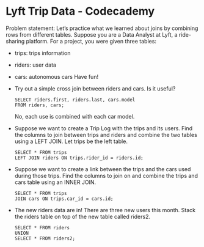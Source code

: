 # Lyft Trip Data - Codecademy

Problem statement: Let’s practice what we learned about joins by combining rows from different tables. Suppose you are a Data Analyst at Lyft, a ride-sharing platform. For a project, you were given three tables:
  * trips: trips information
  * riders: user data
  * cars: autonomous cars
Have fun!

* Try out a simple cross join between riders and cars. Is it useful?

      SELECT riders.first, riders.last, cars.model
      FROM riders, cars;

  No, each use is combined with each car model.

* Suppose we want to create a Trip Log with the trips and its users. Find the columns to join between trips and riders and combine the two tables using a LEFT JOIN. Let trips be the left table.

      SELECT * FROM trips
      LEFT JOIN riders ON trips.rider_id = riders.id;

* Suppose we want to create a link between the trips and the cars used during those trips. Find the columns to join on and combine the trips and cars table using an INNER JOIN.

      SELECT * FROM trips
      JOIN cars ON trips.car_id = cars.id;

* The new riders data are in! There are three new users this month. Stack the riders table on top of the new table called riders2.

      SELECT * FROM riders
      UNION
      SELECT * FROM riders2;
  
